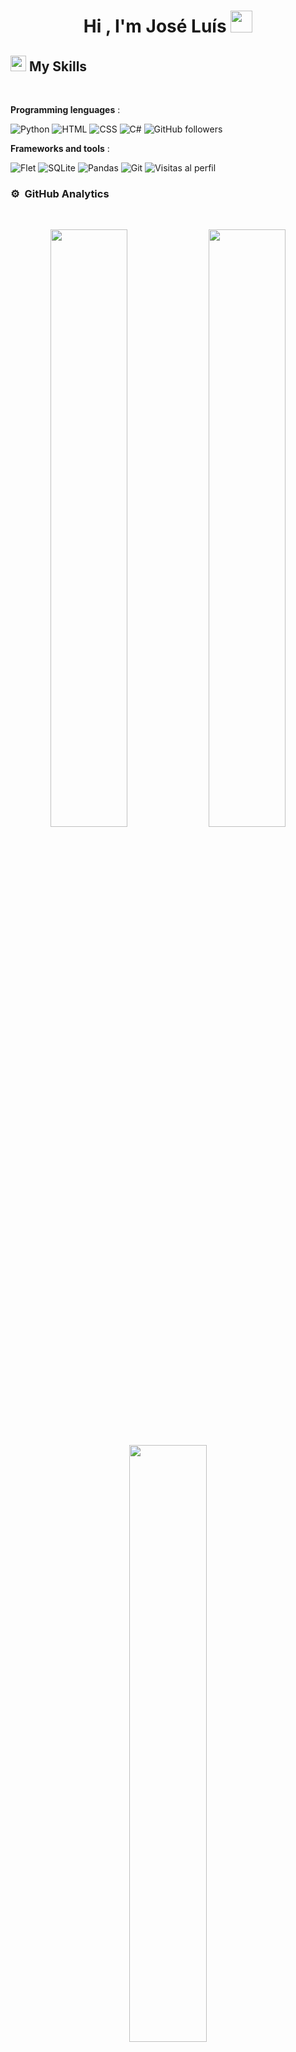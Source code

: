 <div align="center">
<h1 align="center"><b>Hi , I'm José Luís </b><img src="https://media.giphy.com/media/hvRJCLFzcasrR4ia7z/giphy.gif" width="35"></h1>
</div>

## <img src="https://media2.giphy.com/media/QssGEmpkyEOhBCb7e1/giphy.gif?cid=ecf05e47a0n3gi1bfqntqmob8g9aid1oyj2wr3ds3mg700bl&rid=giphy.gif" width ="25"><b> My Skills</b>
<br>

 **Programming lenguages** :
 
  ![Python](https://img.shields.io/badge/Python-3776AB?style=for-the-badge&logo=python&logoColor=white)
  ![HTML](https://img.shields.io/badge/HTML5-E34F26?style=for-the-badge&logo=html5&logoColor=white)
  ![CSS](https://img.shields.io/badge/CSS3-1572B6?style=for-the-badge&logo=css3&logoColor=white)
  ![C#](https://img.shields.io/badge/C%23-239120?style=for-the-badge&logo=c-sharp&logoColor=white)
  ![GitHub followers](https://img.shields.io/github/followers/kostamendez?style=social)
  <!--
  ![Discord](https://img.shields.io/discord.com/api/guilds/1416573456140599450/widget.png?style=shield)
  ![Discord](https://img.shields.io/discord/1416573456140599450?label=Comunidad%20Discord&logo=discord&style=for-the-badge)
  -->




 **Frameworks and tools** :
 
  ![Flet](https://img.shields.io/badge/Flet-00C7B7?style=for-the-badge)
  ![SQLite](https://img.shields.io/badge/SQLite-003B57?style=for-the-badge&logo=sqlite&logoColor=white)
  ![Pandas](https://img.shields.io/badge/Pandas-150458?style=for-the-badge&logo=pandas&logoColor=white)
  ![Git](https://img.shields.io/badge/Git-F05032?style=for-the-badge&logo=git&logoColor=white)
   ![Visitas al perfil](https://komarev.com/ghpvc/?username=kostamendez&label=Visitas&color=blue&style=flat)


  ### ⚙️ &nbsp;GitHub Analytics
  <br>
  <p align="center">
   <a href="https://github.com/kostamendez">
   </a>
  </p>
   <p align="center">
    <img width="49.5%" src="https://github-readme-stats.vercel.app/api?username=kostamendez&show_icons=true&theme=gruvbox&hide_border=true&custom_title=José%20Méndez%20GitHub%20Stats" />
    <img width="49.5%" src="https://github-readme-streak-stats.herokuapp.com/?user=kostamendez&theme=gruvbox&hide_border=true" />
   </p>
   <p align="center">
     <img width="49.5%" src="https://github-readme-stats.vercel.app/api/top-langs/?username=kostamendez&layout=compact&theme=gruvbox&hide_border=true" />
   </p>
    
  </br>


<!--

    
     <img width="49.5%" src="https://github-readme-stats.vercel.app/api?username=kostamendez&show_icons=true&theme=gruvbox&hide_border=true&custom_title=José%20Méndez%20GitHub%20Stats" />
     <img width="49.5%" src="https://github-readme-stats.vercel.app/api/top-langs/?username=kostamendez&layout=compact&theme=gruvbox&hide_border=true" />
    

**kostamendez/kostamendez** is a ✨ _special_ ✨ repository because its `README.md` (this file) appears on your GitHub profile.

Here are some ideas to get you started:

- 🔭 I’m currently working on ...
- 🌱 I’m currently learning ...
- 👯 I’m looking to collaborate on ...
- 🤔 I’m looking for help with ...
- 💬 Ask me about ...
- 📫 How to reach me: ...
- 😄 Pronouns: ...
- ⚡ Fun fact: ...
-->
